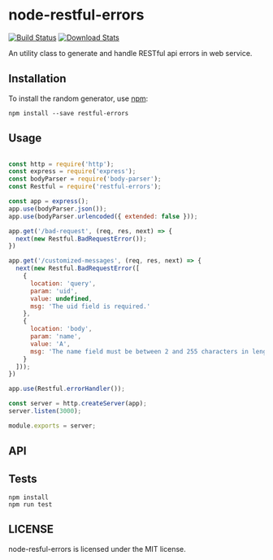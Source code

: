 # node-restful-errors

[![Build Status](https://travis-ci.org/rockyliyanlok/node-restful-errors.svg?branch=master)](https://travis-ci.org/rockyliyanlok/node-restful-errors) [![Download Stats](https://img.shields.io/npm/dw/restful-errors.svg)](https://github.com/rockyliyanlok/node-restful-errors)

An utility class to generate and handle RESTful api errors in web service.

## Installation

To install the random generator, use [npm](http://github.com/npm/npm):

```
npm install --save restful-errors
```

## Usage

```javascript

const http = require('http');
const express = require('express');
const bodyParser = require('body-parser');
const Restful = require('restful-errors');

const app = express();
app.use(bodyParser.json());
app.use(bodyParser.urlencoded({ extended: false }));

app.get('/bad-request', (req, res, next) => {
  next(new Restful.BadRequestError());
})

app.get('/customized-messages', (req, res, next) => {
  next(new Restful.BadRequestError([
    { 
      location: 'query', 
      param: 'uid', 
      value: undefined, 
      msg: 'The uid field is required.' 
    }, 
    { 
      location: 'body', 
      param: 'name', 
      value: 'A', 
      msg: 'The name field must be between 2 and 255 characters in length.' 
    }
  ]));
})

app.use(Restful.errorHandler());

const server = http.createServer(app);
server.listen(3000);

module.exports = server;

```

## API

## Tests

```
npm install
npm run test
```

## LICENSE

node-resful-errors is licensed under the MIT license.

